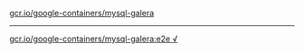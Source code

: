 [gcr.io/google-containers/mysql-galera](https://hub.docker.com/r/anjia0532/mysql-galera/tags/) 

----
[gcr.io/google-containers/mysql-galera:e2e √](https://hub.docker.com/r/anjia0532/mysql-galera/tags/)

